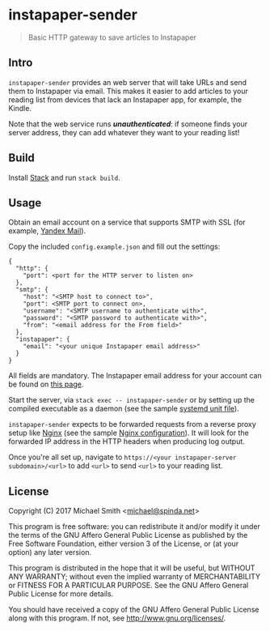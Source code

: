 # instapaper-sender

> Basic HTTP gateway to save articles to Instapaper

## Intro

`instapaper-sender` provides an web server that will take URLs and send them to
Instapaper via email. This makes it easier to add articles to your reading list
from devices that lack an Instapaper app, for example, the Kindle.

Note that the web service runs ***unauthenticated***: if someone finds your
server address, they can add whatever they want to your reading list!

## Build

Install [Stack](http://haskellstack.org/) and run `stack build`.

## Usage

Obtain an email account on a service that supports SMTP with SSL (for example,
[Yandex Mail](mail.yandex.com)).

Copy the included `config.example.json` and fill out the settings:

```
{
  "http": {
    "port": <port for the HTTP server to listen on>
  },
  "smtp": {
    "host": "<SMTP host to connect to>",
    "port": <SMTP port to connect on>,
    "username": "<SMTP username to authenticate with>",
    "password": "<SMTP password to authenticate with>",
    "from": "<email address for the From field>"
  },
  "instapaper": {
    "email": "<your unique Instapaper email address>"
  }
}
```

All fields are mandatory. The Instapaper email address for your account can be
found on [this page](https://www.instapaper.com/save/email).

Start the server, via `stack exec -- instapaper-sender` or by setting up the
compiled executable as a daemon (see the sample
[systemd unit file](/instapaper-sender.service)).

`instapaper-sender` expects to
be forwarded requests from a reverse proxy setup like
[Nginx](http://nginx.org/) (see the sample
[Nginx configuration](/instapaper-sender.nginx)). It will look for the forwarded
IP address in the HTTP headers when producing log output.

Once you're all set up, navigate to
`https://<your instapaper-server subdomain>/<url>` to add `<url>` to send
`<url>` to your reading list.

## License

Copyright (C) 2017 Michael Smith &lt;michael@spinda.net&gt;

This program is free software: you can redistribute it and/or modify
it under the terms of the GNU Affero General Public License as
published by the Free Software Foundation, either version 3 of the
License, or (at your option) any later version.

This program is distributed in the hope that it will be useful,
but WITHOUT ANY WARRANTY; without even the implied warranty of
MERCHANTABILITY or FITNESS FOR A PARTICULAR PURPOSE. See the
GNU Affero General Public License for more details.

You should have received a copy of the GNU Affero General Public License
along with this program. If not, see <http://www.gnu.org/licenses/>.
